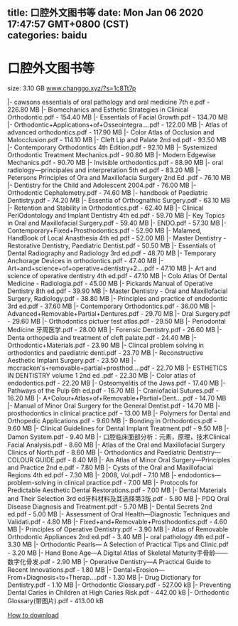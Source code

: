 
title: 口腔外文图书等
date: Mon Jan 06 2020 17:47:57 GMT+0800 (CST)    
categories: baidu
---

# 口腔外文图书等
size: 3.10 GB
 www.changgo.xyz/?s=1c8Tt7p
 
|- cawsons essentials of oral pathology and oral medicine 7th e.pdf - 226.80 MB
|- Biomechanics and Esthetic Strategies in Clinical Orthodontic.pdf - 154.40 MB
|- Essentials of Facial Growth.pdf - 134.70 MB
|- Orthodontic+Applications+of+Osseointegra....pdf - 122.00 MB
|- Atlas of advanced orthodontics.pdf - 117.90 MB
|- Color Atlas of Occlusion and Malocclusion.pdf - 114.10 MB
|- Cleft Lip and Palate 2nd ed.pdf - 93.50 MB
|- Contemporary Orthodontics 4th Edition.pdf - 92.10 MB
|- Systemized Orthodontic Treatment Mechanics.pdf - 90.80 MB
|- Modern Edgewise Mechanics.pdf - 90.70 MB
|- Invisible orthodontics.pdf - 88.90 MB
|- oral radiology—principales and interpretation 5th ed.pdf - 83.20 MB
|- Petersons Principles of Ora and Maxillofacia Surgery 2nd Ed .pdf - 76.10 MB
|- Dentistry for the Child and  Adolescent 2004.pdf - 76.00 MB
|- Orthodontic Cephalometry.pdf - 74.60 MB
|- handbook of Paediatric Dentistry.pdf - 74.20 MB
|- Essentia of Orthognathic Surgery.pdf - 63.10 MB
|- Retention and Stability in Orthodontics.pdf - 62.40 MB
|- Clinical PeriOdontology and Implant Dentistry 4th ed.pdf - 59.70 MB
|- Key Topics in Oral and Maxillofacial Surgery.pdf - 59.40 MB
|- ENDO.pdf - 57.30 MB
|- Contemporary+Fixed+Prosthodontics.pdf - 52.90 MB
|- Malamed, HandBook of Local Anasthesia 4th ed.pdf - 52.00 MB
|- Master Dentistry - Restorative Dentistry, Paediatric Dentist.pdf - 50.50 MB
|- Essentials of Dental Radiography and Radiology 3rd ed.pdf - 48.70 MB
|- Temporary Anchorage Devices in orthodontics.pdf - 47.40 MB
|- Art+and+science+of+operative+dentistry+2....pdf - 47.10 MB
|- Art and science of operative dentistry 4th ed.pdf - 47.10 MB
|- Colo Atlas Of Dental Medicine - Radiologia.pdf - 45.00 MB
|- Pickards Manual of Operative Dentistry 8th ed.pdf - 39.90 MB
|- Master Dentistry - Oral and Maxillofacial Surgery, Radiology.pdf - 38.80 MB
|- Principles and  practice of endodontic 3rd ed.pdf - 37.60 MB
|- Contemporary Orthodontics.pdf - 36.00 MB
|- Advanced+Removable+Partial+Dentures.pdf - 29.70 MB
|- Oral Surgery.pdf - 29.60 MB
|- Orthodontics pictuer test atlas.pdf - 29.50 MB
|- Periodontal Medicine 牙周医学.pdf - 28.00 MB
|- Forensic Dentistry.pdf - 26.60 MB
|- Denta orthopedia and treatment of cleft palate.pdf - 24.40 MB
|- Orthodontic+Materials.pdf - 23.90 MB
|- Clincal problem solving in orthodontics and paediatric denti.pdf - 23.70 MB
|- Reconstructive Aesthetic Implant Surgery.pdf - 23.50 MB
|- mccracken's+removable+partial+prosthod....pdf - 22.70 MB
|- ESTHETICS IN DENTISTRY volume 1 2nd ed .pdf - 22.30 MB
|- Color atlas of endodontics.pdf - 22.20 MB
|- Osteomyelitis of the Jaws.pdf - 17.40 MB
|- Pathways of the Pulp 6th ed.pdf - 16.70 MB
|- Craniofacial Sutures.pdf - 16.20 MB
|- A+Colour+Atlas+of+Removable+Partial+Dent....pdf - 14.70 MB
|- Manual of Minor Oral Surgery for the General Dentist.pdf - 14.70 MB
|- prosthodontics in clinical practice.pdf - 13.00 MB
|- Polymers for Dental and Orthopedic Applications.pdf - 9.60 MB
|- Bonding in Orthodontics.pdf - 9.60 MB
|- Clinical Guidelines for Dental Implant Treatment.pdf - 9.50 MB
|- Damon System.pdf - 9.40 MB
|- 口腔临床面部分析：元素，原理，技术Clinical Facial Analysis.pdf - 8.60 MB
|- Atlas of the Oral and Maxillofacial Surgery Clinics of North.pdf - 8.60 MB
|- Orthodontics and Paediatric Dentistry—COLOUR GUIDE.pdf - 8.40 MB
|- An Atlas of Minor Oral Surgery—Principles and Practice 2nd e.pdf - 7.80 MB
|- Cysts of the Oral and Maxillofacial Regions 4th ed.pdf - 7.30 MB
|- 2008, Vol.pdf - 7.10 MB
|- endodontics—problem-solving in clinical practice.pdf - 7.00 MB
|- Protocols for Predictable Aesthetic Dental Restorations.pdf - 7.00 MB
|- Dental Materials and Their Selection 3rd ed牙科材料及其选择第3版.pdf - 5.80 MB
|- PDQ Oral Disease Diagnosis and Treatment.pdf - 5.70 MB
|- Dental Secrets 2nd ed.pdf - 5.00 MB
|- Assessment of Oral Health—Diagnostic Techniques and Validati.pdf - 4.80 MB
|- Fixed+and+Removable+Prosthodontics.pdf - 4.60 MB
|- Principles of Operative Dentistry.pdf - 3.90 MB
|- Atlas of Removable Orthodontic Appliances 2nd ed.pdf - 3.40 MB
|- oral pathology 4th ed.pdf - 3.30 MB
|- Orthodontic Pearls— A Selection of Practical Tips and Clinic.pdf - 3.20 MB
|- Hand Bone Age—A Digital Atlas of Skeletal Maturity手骨龄——数字化骨发.pdf - 2.90 MB
|- Operative Dentistry—A Practical Guide to Recent Innovations.pdf - 1.80 MB
|- Dental+Erosion—From+Diagnosis+to+Therap....pdf - 1.30 MB
|- Drug Dictionary for Dentistry.pdf - 1.10 MB
|- Orthodontic Glossary.pdf - 527.00 kB
|- Preventing Dental Caries in Children at High Caries Risk.pdf - 442.00 kB
|- Orthodontic Glossary(带图片).pdf - 413.00 kB

[How to download](https://bpcam.bemobtrk.com/go/2ceec3aa-1ca2-46d6-b9ff-aaa5c184517c?jno=4861)